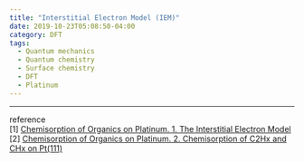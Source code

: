 ```yaml
---
title: "Interstitial Electron Model (IEM)"
date: 2019-10-23T05:08:50-04:00
category: DFT
tags:
  - Quantum mechanics
  - Quantum chemistry
  - Surface chemistry
  - DFT
  - Platinum
---
```



---
reference  
[1] [Chemisorption of Organics on Platinum. 1. The Interstitial Electron Model](https://pubs.acs.org/doi/10.1021/jp9825260)  
[2] [Chemisorption of Organics on Platinum. 2. Chemisorption of C2Hx and CHx on Pt(111)](https://pubs.acs.org/doi/full/10.1021/jp982527s)  
